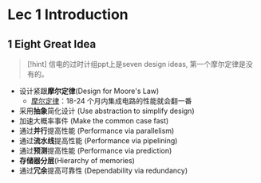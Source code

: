 # Lec 1 Introduction
## 1 Eight Great Idea

> [!hint]
> 信电的过时计组ppt上是seven design ideas, 第一个摩尔定律是没有的。


- 设计紧跟**摩尔定律**(Design for Moore's Law)
    - [摩尔定律](https://en.wikipedia.org/wiki/Moore%27s_law)：18-24 个月内集成电路的性能就会翻一番
- 采用**抽象**简化设计 (Use abstraction to simplify design)
- 加速大概率事件 (Make the common case fast)
- 通过**并行**提高性能 (Performance via parallelism)
- 通过**流水线**提高性能 (Performance via pipelining)
- 通过**预测**提高性能 (Performance via prediction)
- **存储器分层**(Hierarchy of memories)
- 通过**冗余**提高可靠性 (Dependability via redundancy)

